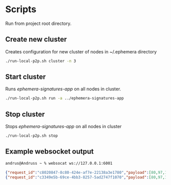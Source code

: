 # Scripts

Run from project root directory.

## Create new cluster

Creates configuration for new cluster of nodes in ~/.ephemera directory

```bash
./run-local-p2p.sh cluster -n 3
``` 

## Start cluster

Runs _ephemera-signatures-app_ on all nodes in cluster.


```bash
./run-local-p2p.sh run -a ../ephemera-signatures-app
```

## Stop cluster

Stops _ephemera-signatures-app_ on all nodes in cluster

```bash
./run-local-p2p.sh stop
```

## Example websocket output

```bash
andrus@Andruss ~ % websocat ws://127.0.0.1:6001
```

```json
{"request_id":"c8020847-8c80-424e-af7e-22138a3e1780","payload":[80,97,121,108,111,97,100],"signatures":[{"id":"/ip4/127.0.0.1/tcp/3001","signature":"2821392265114658e05367e54b7d6851ce3015fdf08bd8f17f8ee46bfa712a86f01146331fa7bb32ea256441e46115087dbedfbb8ae7154f1bd16f4225c6bd0f"},{"id":"/ip4/127.0.0.1/tcp/3002","signature":"639aa89334c842c462822355605f7db63b42db6ac3c9e6597da62be71d0b81874501b1415a53874e83f3af5393f777ea8be4ea55194d57f399f67f20eabab700"}]}
{"request_id":"c3349e5b-69ce-4bb3-8257-5ad2747f1070","payload":[80,97,121,108,111,97,100],"signatures":[{"id":"/ip4/127.0.0.1/tcp/3002","signature":"639aa89334c842c462822355605f7db63b42db6ac3c9e6597da62be71d0b81874501b1415a53874e83f3af5393f777ea8be4ea55194d57f399f67f20eabab700"},{"id":"/ip4/127.0.0.1/tcp/3001","signature":"2821392265114658e05367e54b7d6851ce3015fdf08bd8f17f8ee46bfa712a86f01146331fa7bb32ea256441e46115087dbedfbb8ae7154f1bd16f4225c6bd0f"}]}
```